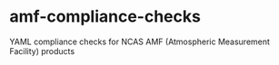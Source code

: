 # amf-compliance-checks
YAML compliance checks for NCAS AMF (Atmospheric Measurement Facility) products

